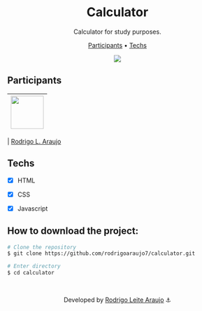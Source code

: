 <h1 align="center">
  Calculator
</h1>

<p align="center">
  Calculator for study purposes.
</p>

<p align="center">
  <a href="#participants">Participants</a> •
  <a href="#techs">Techs</a>
</p>


<div align="center">
  <img src="https://i.imgur.com/Uuhu7oU.png" />
</div>


## Participants

| [<img src="https://avatars.githubusercontent.com/rodrigoaraujo7" width="75px;"/>](https://github.com/rodrigoaraujo7) |
| :------------------------------------------------------------------------------------------------------------------------: |


| [Rodrigo L. Araujo](https://github.com/rodrigoaraujo7)

## Techs

- [x] HTML
- [x] CSS
- [x] Javascript


## How to download the project:

```bash
# Clone the repository
$ git clone https://github.com/rodrigoaraujo7/calculator.git

# Enter directory
$ cd calculator
```
<br/>

<p align="center"> Developed by <a href="https://www.linkedin.com/in/rodrigoleitearaujo/">Rodrigo Leite Araujo</a> ⚓</p>
